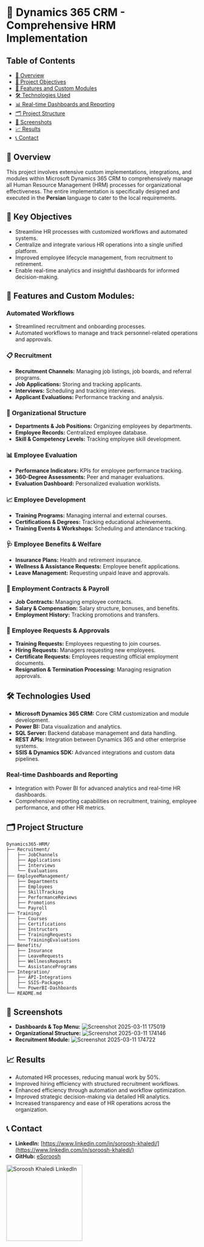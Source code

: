 # 📌 Dynamics 365 CRM - Comprehensive HRM Implementation

## Table of Contents
- [📖 Overview](#-overview)
- [🌟 Project Objectives](#-project-objectives)
- [🚀 Features and Custom Modules](#-features-and-custom-modules)
- [🛠️ Technologies Used](#-technologies-used)
- [📊 Real-time Dashboards and Reporting](#real-time-dashboards-and-reporting)
- [🗂️ Project Structure](#-project-structure)
- [📸 Screenshots](#-screenshots)
- [📈 Results](#-results)
- [📞 Contact](#-contact)

## 📖 Overview
This project involves extensive custom implementations, integrations, and modules within Microsoft Dynamics 365 CRM to comprehensively manage all Human Resource Management (HRM) processes for organizational effectiveness. 
The entire implementation is specifically designed and executed in the **Persian** language to cater to the local requirements.

## 🌟 Key Objectives
- Streamline HR processes with customized workflows and automated systems.
- Centralize and integrate various HR operations into a single unified platform.
- Improved employee lifecycle management, from recruitment to retirement.
- Enable real-time analytics and insightful dashboards for informed decision-making.

## 🚀 Features and Custom Modules:

### Automated Workflows
- Streamlined recruitment and onboarding processes.
- Automated workflows to manage and track personnel-related operations and approvals.

### **📋 Recruitment**
- **Recruitment Channels:** Managing job listings, job boards, and referral programs.
- **Job Applications:** Storing and tracking applicants.
- **Interviews:** Scheduling and tracking interviews.
- **Applicant Evaluations:** Performance tracking and analysis.

### **🏢 Organizational Structure**
- **Departments & Job Positions:** Organizing employees by departments.
- **Employee Records:** Centralized employee database.
- **Skill & Competency Levels:** Tracking employee skill development.

### **📊 Employee Evaluation**
- **Performance Indicators:** KPIs for employee performance tracking.
- **360-Degree Assessments:** Peer and manager evaluations.
- **Evaluation Dashboard:** Personalized evaluation worklists.

### **📈 Employee Development**
- **Training Programs:** Managing internal and external courses.
- **Certifications & Degrees:** Tracking educational achievements.
- **Training Events & Workshops:** Scheduling and attendance tracking.

### **🩺 Employee Benefits & Welfare**
- **Insurance Plans:** Health and retirement insurance.
- **Wellness & Assistance Requests:** Employee benefit applications.
- **Leave Management:** Requesting unpaid leave and approvals.

### **💼 Employment Contracts & Payroll**
- **Job Contracts:** Managing employee contracts.
- **Salary & Compensation:** Salary structure, bonuses, and benefits.
- **Employment History:** Tracking promotions and transfers.

### **📑 Employee Requests & Approvals**
- **Training Requests:** Employees requesting to join courses.
- **Hiring Requests:** Managers requesting new employees.
- **Certificate Requests:** Employees requesting official employment documents.
- **Resignation & Termination Processing:** Managing resignation approvals.

## 🛠️ Technologies Used
- **Microsoft Dynamics 365 CRM:** Core CRM customization and module development.
- **Power BI:** Data visualization and analytics.
- **SQL Server:** Backend database management and data handling.
- **REST APIs:** Integration between Dynamics 365 and other enterprise systems.
- **SSIS & Dynamics SDK:** Advanced integrations and custom data pipelines.

### Real-time Dashboards and Reporting
- Integration with Power BI for advanced analytics and real-time HR dashboards.
- Comprehensive reporting capabilities on recruitment, training, employee performance, and other HR metrics.

## 🗂️ Project Structure
```
Dynamics365-HRM/
├── Recruitment/
│   ├── JobChannels
│   ├── Applications
│   ├── Interviews
│   └── Evaluations
├── EmployeeManagement/
│   ├── Departments
│   ├── Employees
│   ├── SkillTracking
│   ├── PerformanceReviews
│   ├── Promotions
│   └── Payroll
├── Training/
│   ├── Courses
│   ├── Certifications
│   ├── Instructors
│   ├── TrainingRequests
│   └── TrainingEvaluations
├── Benefits/
│   ├── Insurance
│   ├── LeaveRequests
│   ├── WellnessRequests
│   └── AssistancePrograms
├── Integration/
│   ├── API-Integrations
│   ├── SSIS-Packages
│   └── PowerBI-Dashboards
└── README.md
```

## 📸 Screenshots
- **Dashboards & Top Menu:** ![Screenshot 2025-03-11 175019](https://github.com/user-attachments/assets/190ea9a9-8c58-4ac4-b5cb-bf071a15d6d9)
- **Organizational Structure:** ![Screenshot 2025-03-11 174146](https://github.com/user-attachments/assets/adfcdd86-469c-4f70-b013-3bc9aa1f39d0)
- **Recruitment Module:** ![Screenshot 2025-03-11 174722](https://github.com/user-attachments/assets/bbdece83-d42d-460d-b865-38312258bd03)

## 📈 Results
- Automated HR processes, reducing manual work by 50%.
- Improved hiring efficiency with structured recruitment workflows.
- Enhanced efficiency through automation and workflow optimization.
- Improved strategic decision-making via detailed HR analytics.
- Increased transparency and ease of HR operations across the organization.

## 📞 Contact
- **LinkedIn:** [https://www.linkedin.com/in/soroosh-khaledi/](https://www.linkedin.com/in/soroosh-khaledi/)
- **GitHub:** [eSoroosh](https://github.com/eSoroosh)

<a href="https://www.linkedin.com/in/sorooshkhaledi/">
  <img align="center" alt="Soroosh Khaledi LinkedIn" width="200px" src="https://img.shields.io/badge/-LinkedIn-0077B5?style=for-the-badge&logo=Linkedin&logoColor=white"/>
</a>


